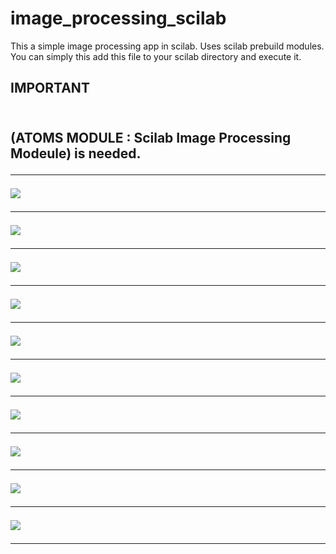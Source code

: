 # image_processing_scilab

This a simple image processing app in scilab.
Uses scilab prebuild modules.<br>
You can simply this add this file to your scilab directory and execute it.

<h2>IMPORTANT<h2><br>(ATOMS MODULE : Scilab Image Processing Modeule) is needed.<hr>

![](images/3.png)<hr>
![](images/1.png)<hr>
![](images/2.png)<hr>
![](images/4.png)<hr>
![](images/5.png)<hr>
![](images/6.png)<hr>
![](images/7.png)<hr>
![](images/8.png)<hr>
![](images/9.png)<hr>
![](images/10.png)<hr>
